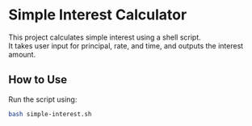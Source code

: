 # Simple Interest Calculator

This project calculates simple interest using a shell script.  
It takes user input for principal, rate, and time, and outputs the interest amount.

## How to Use
Run the script using:
```bash
bash simple-interest.sh
